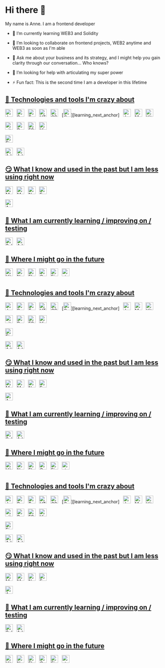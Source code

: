<a name="top"></a>

# Hi there 👋

My name is Anne. I am a frontend developer

- 🌱 I’m currently learning WEB3 and Solidity

- 👯 I’m looking to collaborate on frontend projects, WEB2 anytime and WEB3 as soon as I'm able

- 💬 Ask me about your business and its strategy, and I might help you gain clarity through our conversation... Who knows?

- 🤔 I’m looking for help with articulating my super power

- ⚡ Fun fact: This is the second time I am a developer in this lifetime

<a name="once-used"></a>

<!-- # All emojis to choose from
🛠️🎯🤪
🎯🙄😏
📖🎓🚧🏗️🦉🧩
🐒🤔🎱🛼🛤️🛣️🪂🧭🧪⚗️🧲🔮
 -->

## <ins>🤪 Technologies and tools I'm crazy about</ins>

[<img src="https://img.shields.io/badge/JavaScript-282C34?logo=javascript&logoColor=F7DF1E" alt="JavaScript logo" title="JavaScript" height="25" />][anchor_top]
&nbsp;
[<img src="https://img.shields.io/badge/React.js-282C34?logo=react&logoColor=61DAFB" alt="React.js logo" title="React.js" height="25" />][anchor_top]
&nbsp;
[<img src="https://img.shields.io/badge/TypeScript-282C34?logo=typescript&logoColor=3178C6" alt="TypeScript logo" title="TypeScript" height="25" />][anchor_top]
&nbsp;
[<img src="https://img.shields.io/badge/HTML5-282C34?logo=html5&logoColor=E34F26" alt="HTML5 logo" title="HTML5" height="25" />][anchor_top]
&nbsp;
[<img src="https://img.shields.io/badge/CSS3-282C34?logo=css3&logoColor=1572B6" alt="CSS3 logo" title="CSS3" height="25" />][anchor_top]
&nbsp;
[<img src="https://img.shields.io/badge/SASS%20/%20SCSS-282C34?logo=sass&logoColor=CC6699" alt="Sass logo" title="Sass" height="25" />][learning_next_anchor]
&nbsp;
[<img src="https://img.shields.io/badge/Jest-282C34?logo=jest&logoColor=C21325" alt="Jest logo" title="Jest" height="25" />][anchor_top]
&nbsp;
[<img src="https://img.shields.io/badge/MobX-282C34?logo=mobx&logoColor=FF9955" alt="MobX logo" title="MobX" height="25" />][anchor_top]
&nbsp;
[<img src="https://img.shields.io/badge/Vite-282C34?logo=vite&logoColor=646CFF" alt="Vite logo" title="Vite" height="25" />][anchor_top]
&nbsp;

[<img src="https://img.shields.io/badge/git-282C34?logo=git&logoColor=F05032" alt="git logo" title="git" height="25" />][anchor_top]
&nbsp;
[<img src="https://img.shields.io/badge/Prettier-282C34?logo=prettier&logoColor=F7B93E" alt="Prettier logo" title="Prettier" height="25" />][anchor_top]
&nbsp;
[<img src="https://img.shields.io/badge/ESLint-282C34?logo=eslint&logoColor=4B32C3" alt="ESLint logo" title="ESLint" height="25" />][anchor_top]
&nbsp;
[<img src="https://img.shields.io/badge/VS%20Code-282C34?logo=visual-studio-code&logoColor=007ACC" alt="Visual Studio Code logo" title="Visual Studio Code" height="25" />][anchor_top]
&nbsp;

[<img src="https://img.shields.io/badge/Figma-282C34?logo=figma&logoColor=F24E1E" alt="Figma logo" title="Figma" height="25" />][anchor_top]
&nbsp;

[<img src="https://img.shields.io/badge/Adobe%20Illustrator-282C34?logo=adobeillustrator&logoColor=FF9A00" alt="Adobe Illustrator logo" title="Adobe Illustrator" height="25" />][anchor_top]
&nbsp;
[<img src="https://img.shields.io/badge/Adobe%20InDesign-282C34?logo=adobeindesign&logoColor=FF3366" alt="Adobe InDesign logo" title="Adobe InDesign" height="25" />][anchor_top]
&nbsp;

## <ins>😏 What I know and used in the past but I am less using right now</ins>

[<img src="https://img.shields.io/badge/MySQL-282C34?logo=mysql&logoColor=4479A1" alt="MySQL logo" title="MySQL" height="25" />][anchor_top]
&nbsp;
[<img src="https://img.shields.io/badge/MongoDB-282C34?logo=mongodb&logoColor=47A248" alt="MongoDB logo" title="MongoDB" height="25" />][anchor_top]
&nbsp;
[<img src="https://img.shields.io/badge/Node.js-282C34?logo=node.js&logoColor=339933" alt="Node.js logo" title="Node.js" height="25" />][anchor_top]
&nbsp;
[<img src="https://img.shields.io/badge/Express-282C34?logo=express&logoColor=FFFFFF" alt="Express.js logo" title="Express.js" height="25" />][anchor_top]

[<img src="https://img.shields.io/badge/Arduino-282C34?logo=arduino&logoColor=00979D" alt="Arduino logo" title="Arduino" height="25" />][anchor_top]
&nbsp;

<a name="learning-interest"></a>

## <ins>🚧 What I am currently learning / improving on / testing</ins>

[<img src="https://img.shields.io/badge/Solidity-282C34?logo=solidity&logoColor=363636&" alt="Solidity logo" title="Solidity" height="25" />][anchor_past]
&nbsp;
[<img src="https://img.shields.io/badge/Adobe%20Premiere%20Pro-282C34?logo=adobepremierepro&logoColor=9999FF" alt="Adobe Premiere Pro logo" title="Adobe Premiere Pro" height="25" />][anchor_past]
&nbsp;

## <ins>🤔 Where I might go in the future</ins>

[<img src="https://img.shields.io/badge/Vitest-282C34?logo=vitest&logoColor=6E9F18" alt="Vitest logo" title="Vitest" height="25" />][anchor_learning]
&nbsp;
[<img src="https://img.shields.io/badge/Next.js-282C34?logo=next.js&logoColor=FFFFFF" alt="Next.js logo" title="Next.js" height="25" />][anchor_learning]
&nbsp;
[<img src="https://img.shields.io/badge/Flutter-282C34?logo=flutter&logoColor=02569B" alt="Flutter logo" title="Flutter" height="25" />][anchor_learning]
&nbsp;
[<img src="https://img.shields.io/badge/GraphQL-282C34?logo=graphql&logoColor=E10098" alt="GraphQL logo" title="GraphQL" height="25" />][anchor_learning]
&nbsp;
[<img src="https://img.shields.io/badge/Firebase-282C34?logo=firebase&logoColor=FFCA28" alt="Firebase logo" title="Firebase" height="25" />][anchor_learning]
&nbsp;
[<img src="https://img.shields.io/static/v1?label=&message=styled-components&color=282C34&logo=styled-components&logoColor=DB7093" alt="styled-components logo" title="styled-components" height="25" />][anchor_learning]
&nbsp;

#

#

## <ins>🤪 Technologies and tools I'm crazy about</ins>

[<img src="https://img.shields.io/badge/JavaScript-F2A900?logo=javascript&logoColor=F7DF1E" alt="JavaScript logo" title="JavaScript" height="25" />][anchor_top]
&nbsp;
[<img src="https://img.shields.io/badge/React.js-F2A900?logo=react&logoColor=61DAFB" alt="React.js logo" title="React.js" height="25" />][anchor_top]
&nbsp;
[<img src="https://img.shields.io/badge/TypeScript-F2A900?logo=typescript&logoColor=3178C6" alt="TypeScript logo" title="TypeScript" height="25" />][anchor_top]
&nbsp;
[<img src="https://img.shields.io/badge/HTML5-F2A900?logo=html5&logoColor=E34F26" alt="HTML5 logo" title="HTML5" height="25" />][anchor_top]
&nbsp;
[<img src="https://img.shields.io/badge/CSS3-F2A900?logo=css3&logoColor=1572B6" alt="CSS3 logo" title="CSS3" height="25" />][anchor_top]
&nbsp;
[<img src="https://img.shields.io/badge/SASS%20/%20SCSS-F2A900?logo=sass&logoColor=CC6699" alt="Sass logo" title="Sass" height="25" />][learning_next_anchor]
&nbsp;
[<img src="https://img.shields.io/badge/Jest-F2A900?logo=jest&logoColor=C21325" alt="Jest logo" title="Jest" height="25" />][anchor_top]
&nbsp;
[<img src="https://img.shields.io/badge/MobX-F2A900?logo=mobx&logoColor=FF9955" alt="MobX logo" title="MobX" height="25" />][anchor_top]
&nbsp;
[<img src="https://img.shields.io/badge/Vite-F2A900?logo=vite&logoColor=646CFF" alt="Vite logo" title="Vite" height="25" />][anchor_top]
&nbsp;

[<img src="https://img.shields.io/badge/git-F2A900?logo=git&logoColor=F05032" alt="git logo" title="git" height="25" />][anchor_top]
&nbsp;
[<img src="https://img.shields.io/badge/Prettier-F2A900?logo=prettier&logoColor=F7B93E" alt="Prettier logo" title="Prettier" height="25" />][anchor_top]
&nbsp;
[<img src="https://img.shields.io/badge/ESLint-F2A900?logo=eslint&logoColor=4B32C3" alt="ESLint logo" title="ESLint" height="25" />][anchor_top]
&nbsp;
[<img src="https://img.shields.io/badge/VS%20Code-F2A900?logo=visual-studio-code&logoColor=007ACC" alt="Visual Studio Code logo" title="Visual Studio Code" height="25" />][anchor_top]
&nbsp;

[<img src="https://img.shields.io/badge/Figma-F2A900?logo=figma&logoColor=F24E1E" alt="Figma logo" title="Figma" height="25" />][anchor_top]
&nbsp;

[<img src="https://img.shields.io/badge/Adobe%20Illustrator-F2A900?logo=adobeillustrator&logoColor=FF9A00" alt="Adobe Illustrator logo" title="Adobe Illustrator" height="25" />][anchor_top]
&nbsp;
[<img src="https://img.shields.io/badge/Adobe%20InDesign-F2A900?logo=adobeindesign&logoColor=FF3366" alt="Adobe InDesign logo" title="Adobe InDesign" height="25" />][anchor_top]
&nbsp;

## <ins>😏 What I know and used in the past but I am less using right now</ins>

[<img src="https://img.shields.io/badge/MySQL-F2A900?logo=mysql&logoColor=4479A1" alt="MySQL logo" title="MySQL" height="25" />][anchor_top]
&nbsp;
[<img src="https://img.shields.io/badge/MongoDB-F2A900?logo=mongodb&logoColor=47A248" alt="MongoDB logo" title="MongoDB" height="25" />][anchor_top]
&nbsp;
[<img src="https://img.shields.io/badge/Node.js-F2A900?logo=node.js&logoColor=339933" alt="Node.js logo" title="Node.js" height="25" />][anchor_top]
&nbsp;
[<img src="https://img.shields.io/badge/Express-F2A900?logo=express&logoColor=FFFFFF" alt="Express.js logo" title="Express.js" height="25" />][anchor_top]

[<img src="https://img.shields.io/badge/Arduino-F2A900?logo=arduino&logoColor=00979D" alt="Arduino logo" title="Arduino" height="25" />][anchor_top]
&nbsp;

<a name="learning-interest"></a>

## <ins>🚧 What I am currently learning / improving on / testing</ins>

[<img src="https://img.shields.io/badge/Solidity-F2A900?logo=solidity&logoColor=363636&" alt="Solidity logo" title="Solidity" height="25" />][anchor_past]
&nbsp;
[<img src="https://img.shields.io/badge/Adobe%20Premiere%20Pro-F2A900?logo=adobepremierepro&logoColor=9999FF" alt="Adobe Premiere Pro logo" title="Adobe Premiere Pro" height="25" />][anchor_past]
&nbsp;

## <ins>🤔 Where I might go in the future</ins>

[<img src="https://img.shields.io/badge/Vitest-F2A900?logo=vitest&logoColor=6E9F18" alt="Vitest logo" title="Vitest" height="25" />][anchor_learning]
&nbsp;
[<img src="https://img.shields.io/badge/Next.js-F2A900?logo=next.js&logoColor=FFFFFF" alt="Next.js logo" title="Next.js" height="25" />][anchor_learning]
&nbsp;
[<img src="https://img.shields.io/badge/Flutter-F2A900?logo=flutter&logoColor=02569B" alt="Flutter logo" title="Flutter" height="25" />][anchor_learning]
&nbsp;
[<img src="https://img.shields.io/badge/GraphQL-F2A900?logo=graphql&logoColor=E10098" alt="GraphQL logo" title="GraphQL" height="25" />][anchor_learning]
&nbsp;
[<img src="https://img.shields.io/badge/Firebase-F2A900?logo=firebase&logoColor=FFCA28" alt="Firebase logo" title="Firebase" height="25" />][anchor_learning]
&nbsp;
[<img src="https://img.shields.io/static/v1?label=&message=styled-components&color=F2A900&logo=styled-components&logoColor=DB7093" alt="styled-components logo" title="styled-components" height="25" />][anchor_learning]
&nbsp;

#

#

## <ins>🤪 Technologies and tools I'm crazy about</ins>

[<img src="https://img.shields.io/badge/JavaScript-8208A6?logo=javascript&logoColor=F7DF1E" alt="JavaScript logo" title="JavaScript" height="25" />][anchor_top]
&nbsp;
[<img src="https://img.shields.io/badge/React.js-8208A6?logo=react&logoColor=61DAFB" alt="React.js logo" title="React.js" height="25" />][anchor_top]
&nbsp;
[<img src="https://img.shields.io/badge/TypeScript-8208A6?logo=typescript&logoColor=3178C6" alt="TypeScript logo" title="TypeScript" height="25" />][anchor_top]
&nbsp;
[<img src="https://img.shields.io/badge/HTML5-8208A6?logo=html5&logoColor=E34F26" alt="HTML5 logo" title="HTML5" height="25" />][anchor_top]
&nbsp;
[<img src="https://img.shields.io/badge/CSS3-8208A6?logo=css3&logoColor=1572B6" alt="CSS3 logo" title="CSS3" height="25" />][anchor_top]
&nbsp;
[<img src="https://img.shields.io/badge/SASS%20/%20SCSS-8208A6?logo=sass&logoColor=CC6699" alt="Sass logo" title="Sass" height="25" />][learning_next_anchor]
&nbsp;
[<img src="https://img.shields.io/badge/Jest-8208A6?logo=jest&logoColor=C21325" alt="Jest logo" title="Jest" height="25" />][anchor_top]
&nbsp;
[<img src="https://img.shields.io/badge/MobX-8208A6?logo=mobx&logoColor=FF9955" alt="MobX logo" title="MobX" height="25" />][anchor_top]
&nbsp;
[<img src="https://img.shields.io/badge/Vite-8208A6?logo=vite&logoColor=646CFF" alt="Vite logo" title="Vite" height="25" />][anchor_top]
&nbsp;

[<img src="https://img.shields.io/badge/git-8208A6?logo=git&logoColor=F05032" alt="git logo" title="git" height="25" />][anchor_top]
&nbsp;
[<img src="https://img.shields.io/badge/Prettier-8208A6?logo=prettier&logoColor=F7B93E" alt="Prettier logo" title="Prettier" height="25" />][anchor_top]
&nbsp;
[<img src="https://img.shields.io/badge/ESLint-8208A6?logo=eslint&logoColor=4B32C3" alt="ESLint logo" title="ESLint" height="25" />][anchor_top]
&nbsp;
[<img src="https://img.shields.io/badge/VS%20Code-8208A6?logo=visual-studio-code&logoColor=007ACC" alt="Visual Studio Code logo" title="Visual Studio Code" height="25" />][anchor_top]
&nbsp;

[<img src="https://img.shields.io/badge/Figma-8208A6?logo=figma&logoColor=F24E1E" alt="Figma logo" title="Figma" height="25" />][anchor_top]
&nbsp;

[<img src="https://img.shields.io/badge/Adobe%20Illustrator-8208A6?logo=adobeillustrator&logoColor=FF9A00" alt="Adobe Illustrator logo" title="Adobe Illustrator" height="25" />][anchor_top]
&nbsp;
[<img src="https://img.shields.io/badge/Adobe%20InDesign-8208A6?logo=adobeindesign&logoColor=FF3366" alt="Adobe InDesign logo" title="Adobe InDesign" height="25" />][anchor_top]
&nbsp;

## <ins>😏 What I know and used in the past but I am less using right now</ins>

[<img src="https://img.shields.io/badge/MySQL-8208A6?logo=mysql&logoColor=4479A1" alt="MySQL logo" title="MySQL" height="25" />][anchor_top]
&nbsp;
[<img src="https://img.shields.io/badge/MongoDB-8208A6?logo=mongodb&logoColor=47A248" alt="MongoDB logo" title="MongoDB" height="25" />][anchor_top]
&nbsp;
[<img src="https://img.shields.io/badge/Node.js-8208A6?logo=node.js&logoColor=339933" alt="Node.js logo" title="Node.js" height="25" />][anchor_top]
&nbsp;
[<img src="https://img.shields.io/badge/Express-8208A6?logo=express&logoColor=FFFFFF" alt="Express.js logo" title="Express.js" height="25" />][anchor_top]

[<img src="https://img.shields.io/badge/Arduino-8208A6?logo=arduino&logoColor=00979D" alt="Arduino logo" title="Arduino" height="25" />][anchor_top]
&nbsp;

<a name="learning-interest"></a>

## <ins>🚧 What I am currently learning / improving on / testing</ins>

[<img src="https://img.shields.io/badge/Solidity-8208A6?logo=solidity&logoColor=363636&" alt="Solidity logo" title="Solidity" height="25" />][anchor_past]
&nbsp;
[<img src="https://img.shields.io/badge/Adobe%20Premiere%20Pro-8208A6?logo=adobepremierepro&logoColor=9999FF" alt="Adobe Premiere Pro logo" title="Adobe Premiere Pro" height="25" />][anchor_past]
&nbsp;

## <ins>🤔 Where I might go in the future</ins>

[<img src="https://img.shields.io/badge/Vitest-8208A6?logo=vitest&logoColor=6E9F18" alt="Vitest logo" title="Vitest" height="25" />][anchor_learning]
&nbsp;
[<img src="https://img.shields.io/badge/Next.js-8208A6?logo=next.js&logoColor=FFFFFF" alt="Next.js logo" title="Next.js" height="25" />][anchor_learning]
&nbsp;
[<img src="https://img.shields.io/badge/Flutter-8208A6?logo=flutter&logoColor=02569B" alt="Flutter logo" title="Flutter" height="25" />][anchor_learning]
&nbsp;
[<img src="https://img.shields.io/badge/GraphQL-8208A6?logo=graphql&logoColor=E10098" alt="GraphQL logo" title="GraphQL" height="25" />][anchor_learning]
&nbsp;
[<img src="https://img.shields.io/badge/Firebase-8208A6?logo=firebase&logoColor=FFCA28" alt="Firebase logo" title="Firebase" height="25" />][anchor_learning]
&nbsp;
[<img src="https://img.shields.io/static/v1?label=&message=styled-components&color=8208A6&logo=styled-components&logoColor=DB7093" alt="styled-components logo" title="styled-components" height="25" />][anchor_learning]
&nbsp;

[anchor_top]: #top
[anchor_past]: #once-used
[anchor_learning]: #learning-interest
